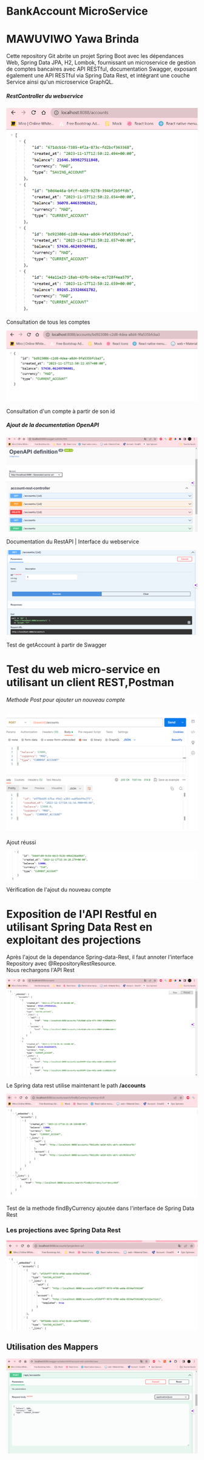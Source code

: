 # BankAccount MicroService
# MAWUVIWO Yawa Brinda
Cette repository Git abrite un projet Spring Boot avec les dépendances Web, Spring Data JPA, H2, Lombok,
fournissant un microservice de gestion de comptes bancaires avec API RESTful, documentation Swagger,
exposant également une API RESTful via Spring Data Rest, et intégrant une couche Service ainsi qu'un microservice GraphQL.
<h5>RestController du webservice</h5>
<img src="./captures/bankAccountsController.png">
<p>Consultation de tous les comptes</p>
<img src="./captures/getAccount.png" alt="getComptes screen">
<p>Consultation d'un compte à partir de son id</p>
<h5>Ajout de la documentation OpenAPI</h5>
<img src="./captures/swagger.png" alt="swaggerInterface of the BankAccount service">
<p>Documentation du RestAPI | Interface du webservice</p>
<img src="./captures/testGetAccount.png" alt="Get account swagger">
<p>Test de getAccount à partir de Swagger</p>
<h1>Test du web micro-service en utilisant un client REST,Postman</h1>
<h6>Methode Post pour ajouter un nouveau compte</h6>
<img src="./captures/testPostmanSave.png" alt="Save new account">
<p>Ajout réussi</p>
<img src="./captures/accountAdded.png" alt="New account saved">
<p>Vérification de l'ajout du nouveau compte</p>
<h1>Exposition de l'API Restful en utilisant Spring Data Rest en exploitant des projections</h1>
<p>Après l'ajout de la dependance Spring-data-Rest, il faut annoter l'interface Repository avec @RepositoryRestResource.<br>Nous rechargons l'API Rest</p>
<img src="./captures/springDataRest.png" alt="Visualisation des données avec spring data Rest">
<p>Le Spring data rest utilise maintenant le path <b>/accounts</b></p>
<img src="./captures/projection.png" alt="Visualisation projétée des données avec spring data Rest à travers une nouvelle fonction findByCurrency">
<p>Test de la methode findByCurrency ajoutée dans l'interface de Spring Data Rest</p>
<h3>Les projections avec Spring Data Rest</h3>
<img src="./captures/projectionP1.png" alt="Visualisation projétée des données avec spring data Rest à travers une nouvelle fonction findByCurrency">
<h2>Utilisation des Mappers</h2>
<img src="./captures/postMapper.png" alt="Utilisation des Mappers:AccountMapper pour convertir les request en responses">



